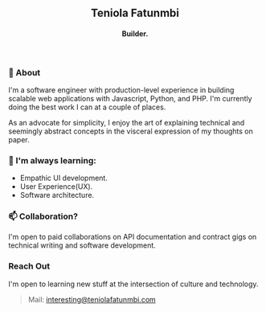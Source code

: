   
<h2 align="center">Teniola Fatunmbi</h2>

<h4 align="center">
Builder.
</h4>

<br />

### 💬 About
I'm a software engineer with production-level experience in building scalable web applications with Javascript, Python, and PHP. I'm currently doing the best work I can at a couple of places. 

As an advocate for simplicity, I enjoy the art of explaining technical and seemingly abstract concepts in the visceral expression of my thoughts on paper.


### :book: I'm always learning:
- Empathic UI development.
- User Experience(UX).
- Software architecture.

###  📫 Collaboration? 
I'm open to paid collaborations on API documentation and contract gigs on technical writing and software development.

### Reach Out
I'm open to learning new stuff at the intersection of culture and technology.
> Mail: interesting@teniolafatunmbi.com


<!---
devteni/devteni is a ✨ special ✨ repository because its `README.md` (this file) appears on your GitHub profile.
You can click the Preview link to take a look at your changes.
--->
